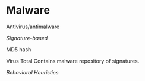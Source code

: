 # Malware

Antivirus/antimalware

*Signature-based*

MD5 hash

Virus Total Contains malware repository of signatures.

*Behavioral Heuristics*
